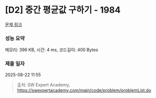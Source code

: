 # [D2] 중간 평균값 구하기 - 1984 

[문제 링크](https://swexpertacademy.com/main/code/problem/problemDetail.do?contestProbId=AV5Pw_-KAdcDFAUq) 

### 성능 요약

메모리: 396 KB, 시간: 4 ms, 코드길이: 400 Bytes

### 제출 일자

2025-08-22 11:55



> 출처: SW Expert Academy, https://swexpertacademy.com/main/code/problem/problemList.do